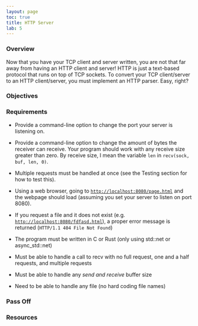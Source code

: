 ```yaml
---
layout: page
toc: true
title: HTTP Server
lab: 5
---
```


### Overview

Now that you have your TCP client and server written, you are not that far away from having an HTTP client and server! HTTP is just a text-based protocol that runs on top of TCP sockets. To convert your TCP client/server to an HTTP client/server, you must implement an HTTP parser. Easy, right?

### Objectives


### Requirements

- Provide a command-line option to change the port your server is listening on.

- Provide a command-line option to change the amount of bytes the receiver can receive. Your program should work with any receive size greater than zero. By receive size, I mean the variable `len` in `recv(sock, buf, len, 0)`.

- Multiple requests must be handled at once (see the Testing section for how to test this).

- Using a web browser, going to [`http://localhost:8080/page.html`](http://localhost:8080/page.html) and the webpage should load (assuming you set your server to listen on port 8080).

- If you request a file and it does not exist (e.g. [`http://localhost:8080/fdfasd.html`](http://localhost:8080/fdfasd.html)), a proper error message is returned (`HTTP/1.1 404 File Not Found`)

- The program must be written in C or Rust (only using std::net or async_std::net)

- Must be able to handle a call to recv with no full request, one and a half requests, and multiple requests

- Must be able to handle any *send and receive* buffer size

- Need to be able to handle any file (no hard coding file names)


### Pass Off


### Resources


